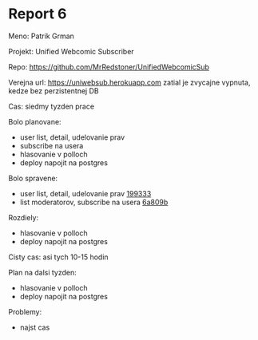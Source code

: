 # Report 6
Meno: Patrik Grman

Projekt: Unified Webcomic Subscriber

Repo: https://github.com/MrRedstoner/UnifiedWebcomicSub

Verejna url: https://uniwebsub.herokuapp.com zatial je zvycajne vypnuta, kedze bez perzistentnej DB

Cas: siedmy tyzden prace

Bolo planovane:
 - user list, detail, udelovanie prav
 - subscribe na usera
 - hlasovanie v polloch
 - deploy napojit na postgres

Bolo spravene:
 - user list, detail, udelovanie prav [199333](1993335b1972255909ccf3b2da27c3de71e2e0fa)
 - list moderatorov, subscribe na usera [6a809b](6a809b3640a0deec4685f11244949efe699a47bb)

Rozdiely:
 - hlasovanie v polloch
 - deploy napojit na postgres

Cisty cas: asi tych 10-15 hodin

Plan na dalsi tyzden:
 - hlasovanie v polloch
 - deploy napojit na postgres

Problemy:
 - najst cas

